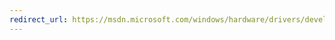 ```yaml
---
redirect_url: https://msdn.microsoft.com/windows/hardware/drivers/develop/deployment-properties-for-driver-projects
---
```

